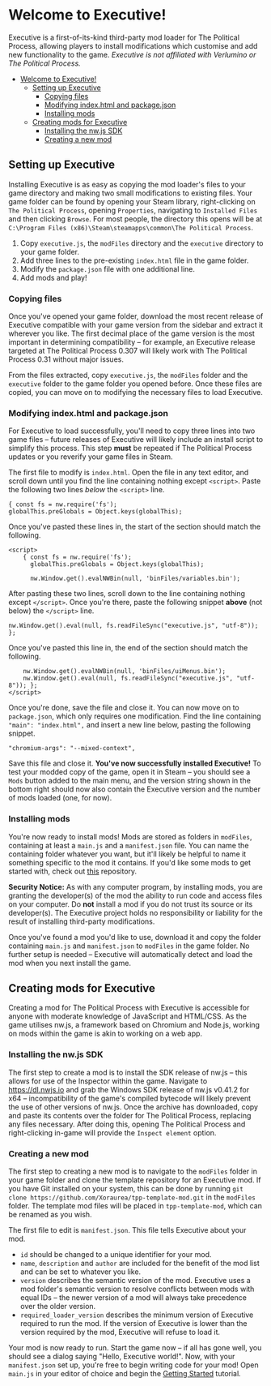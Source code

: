 # Welcome to Executive!

Executive is a first-of-its-kind third-party mod loader for The Political Process, allowing players to install modifications which customise and add new functionality to the game. *Executive is not affiliated with Verlumino or The Political Process.*

- [Welcome to Executive!](#welcome-to-executive)
  - [Setting up Executive](#setting-up-executive)
    - [Copying files](#copying-files)
    - [Modifying index.html and package.json](#modifying-indexhtml-and-packagejson)
    - [Installing mods](#installing-mods)
  - [Creating mods for Executive](#creating-mods-for-executive)
    - [Installing the nw.js SDK](#installing-the-nwjs-sdk)
    - [Creating a new mod](#creating-a-new-mod)

## Setting up Executive

Installing Executive is as easy as copying the mod loader's files to your game directory and making two small modifications to existing files. Your game folder can be found by opening your Steam library, right-clicking on `The Political Process`, opening `Properties`, navigating to `Installed Files` and then clicking `Browse`. For most people, the directory this opens will be at `C:\Program Files (x86)\Steam\steamapps\common\The Political Process`.

1. Copy `executive.js`, the `modFiles` directory and the `executive` directory to your game folder.
2. Add three lines to the pre-existing `index.html` file in the game folder.
3. Modify the `package.json` file with one additional line.
4. Add mods and play!

### Copying files

Once you've opened your game folder, download the most recent release of Executive compatible with your game version from the sidebar and extract it wherever you like. The first decimal place of the game version is the most important in determining compatibility – for example, an Executive release targeted at The Political Process 0.307 will likely work with The Political Process 0.31 without major issues.

From the files extracted, copy `executive.js`, the `modFiles` folder and the `executive` folder to the game folder you opened before. Once these files are copied, you can move on to modifying the necessary files to load Executive.

### Modifying index.html and package.json

For Executive to load successfully, you'll need to copy three lines into two game files – future releases of Executive will likely include an install script to simplify this process. This step **must** be repeated if The Political Process updates or you reverify your game files in Steam.

The first file to modify is `index.html`. Open the file in any text editor, and scroll down until you find the line containing nothing except `<script>`. Paste the following two lines *below* the `<script>` line.

```
{ const fs = nw.require('fs');
globalThis.preGlobals = Object.keys(globalThis);
```

Once you've pasted these lines in, the start of the section should match the following.

```
<script>
    { const fs = nw.require('fs');
      globalThis.preGlobals = Object.keys(globalThis);

      nw.Window.get().evalNWBin(null, 'binFiles/variables.bin');
```

After pasting these two lines, scroll down to the line containing nothing except `</script>`. Once you're there, paste the following snippet **above** (not below) the `</script>` line.

```
nw.Window.get().eval(null, fs.readFileSync("executive.js", "utf-8")); };
```

Once you've pasted this line in, the end of the section should match the following.

```
    nw.Window.get().evalNWBin(null, 'binFiles/uiMenus.bin');
    nw.Window.get().eval(null, fs.readFileSync("executive.js", "utf-8")); };
</script>
```

Once you're done, save the file and close it. You can now move on to `package.json`, which only requires one modification. Find the line containing `"main": "index.html",` and insert a new line below, pasting the following snippet.

```
"chromium-args": "--mixed-context",
```

Save this file and close it. **You've now successfully installed Executive!** To test your modded copy of the game, open it in Steam – you should see a `Mods` button added to the main menu, and the version string shown in the bottom right should now also contain the Executive version and the number of mods loaded (one, for now).

### Installing mods

You're now ready to install mods! Mods are stored as folders in `modFiles`, containing at least a `main.js` and a `manifest.json` file. You can name the containing folder whatever you want, but it'll likely be helpful to name it something specific to the mod it contains. If you'd like some mods to get started with, check out [this](https://github.com/Xoraurea/my-tpp-mods) repository.

**Security Notice:** As with any computer program, by installing mods, you are granting the developer(s) of the mod the ability to run code and access files on your computer. Do **not** install a mod if you do not trust its source or its developer(s). The Executive project holds no responsibility or liability for the result of installing third-party modifications.

Once you've found a mod you'd like to use, download it and copy the folder containing `main.js` and `manifest.json` to `modFiles` in the game folder. No further setup is needed – Executive will automatically detect and load the mod when you next install the game.

## Creating mods for Executive

Creating a mod for The Political Process with Executive is accessible for anyone with moderate knowledge of JavaScript and HTML/CSS. As the game utilises nw.js, a framework based on Chromium and Node.js, working on mods within the game is akin to working on a web app.

### Installing the nw.js SDK

The first step to create a mod is to install the SDK release of nw.js – this allows for use of the Inspector within the game. Navigate to https://dl.nwjs.io and grab the Windows SDK release of nw.js v0.41.2 for x64 – incompatibility of the game's compiled bytecode will likely prevent the use of other versions of nw.js. Once the archive has downloaded, copy and paste its contents over the folder for The Political Process, replacing any files necessary. After doing this, opening The Political Process and right-clicking in-game will provide the `Inspect element` option.

### Creating a new mod

The first step to creating a new mod is to navigate to the `modFiles` folder in your game folder and clone the template repository for an Executive mod. If you have Git installed on your system, this can be done by running `git clone https://github.com/Xoraurea/tpp-template-mod.git` in the `modFiles` folder. The template mod files will be placed in `tpp-template-mod`, which can be renamed as you wish.

The first file to edit is `manifest.json`. This file tells Executive about your mod.

- `id` should be changed to a unique identifier for your mod.
- `name`, `description` and `author` are included for the benefit of the mod list and can be set to whatever you like. 
- `version` describes the semantic version of the mod. Executive uses a mod folder's semantic version to resolve conflicts between mods with equal IDs – the newer version of a mod will always take precedence over the older version. 
- `required_loader_version` describes the minimum version of Executive required to run the mod. If the version of Executive is lower than the version required by the mod, Executive will refuse to load it.

Your mod is now ready to run. Start the game now – if all has gone well, you should see a dialog saying "Hello, Executive world!". Now, with your `manifest.json` set up, you're free to begin writing code for your mod! Open `main.js` in your editor of choice and begin the [Getting Started](documentation/executive/tutorials/getting-started.md) tutorial.
